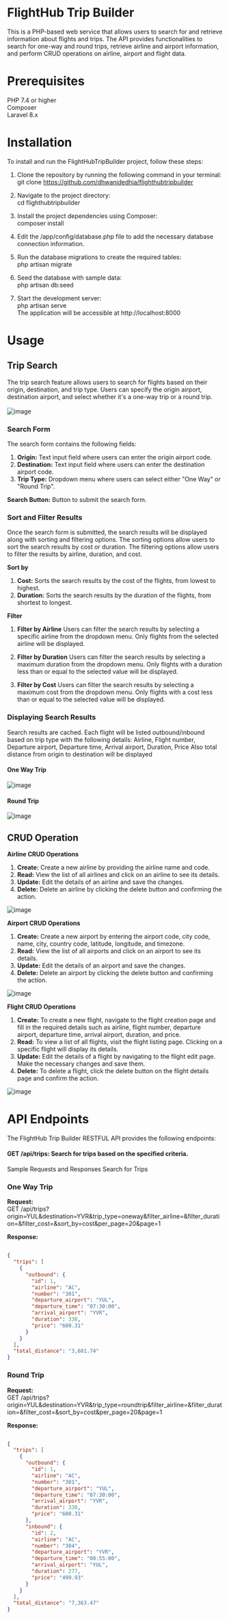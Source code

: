 # FlightHub Trip Builder
This is a PHP-based web service that allows users to search for and retrieve information about flights and trips. The API provides functionalities to search for one-way and round trips, retrieve airline and airport information, and perform CRUD operations on airline, airport and flight data.

# Prerequisites
PHP 7.4 or higher <br>
Composer <br>
Laravel 8.x <br>

# Installation

To install and run the FlightHubTripBuilder project, follow these steps: <br>

1. Clone the repository by running the following command in your terminal: <br>
git clone https://github.com/dhwanidedhia/flighthubtripbuilder

2. Navigate to the project directory: <br>
cd flighthubtripbuilder

3. Install the project dependencies using Composer: <br>
composer install

4. Edit the /app/config/database.php file to add the necessary database connection information.

5. Run the database migrations to create the required tables: <br>
php artisan migrate

6. Seed the database with sample data: <br>
php artisan db:seed

7. Start the development server: <br>
php artisan serve <br>
The application will be accessible at http://localhost:8000

# Usage

## Trip Search <br>
The trip search feature allows users to search for flights based on their origin, destination, and trip type. Users can specify the origin airport, destination airport, and select whether it's a one-way trip or a round trip. <br>
<br>
![image](https://github.com/dhwanidedhia/flighthubtripbuilder/assets/16332681/bfa1cec7-0ace-4a0b-9860-3bbdc80a5bff)

### Search Form <br>
The search form contains the following fields:
<br>
1. **Origin:** Text input field where users can enter the origin airport code.
2. **Destination:** Text input field where users can enter the destination airport code.
3. **Trip Type:** Dropdown menu where users can select either "One Way" or "Round Trip".

**Search Button:** Button to submit the search form.

### Sort and Filter Results
Once the search form is submitted, the search results will be displayed along with sorting and filtering options. The sorting options allow users to sort the search results by cost or duration. The filtering options allow users to filter the results by airline, duration, and cost.

**Sort by**
1. **Cost:** Sorts the search results by the cost of the flights, from lowest to highest.
2. **Duration:** Sorts the search results by the duration of the flights, from shortest to longest.

**Filter**
1. **Filter by Airline**
Users can filter the search results by selecting a specific airline from the dropdown menu. Only flights from the selected airline will be displayed.

2. **Filter by Duration**
Users can filter the search results by selecting a maximum duration from the dropdown menu. Only flights with a duration less than or equal to the selected value will be displayed.

3. **Filter by Cost**
Users can filter the search results by selecting a maximum cost from the dropdown menu. Only flights with a cost less than or equal to the selected value will be displayed.

### Displaying Search Results
Search results are cached. Each flight will be listed outbound/inbound based on trip type with the following details:
Airline, Flight number, Departure airport, Departure time, Arrival airport, Duration, Price
Also total distance from origin to destination will be displayed

#### One Way Trip
![image](https://github.com/dhwanidedhia/flighthubtripbuilder/assets/16332681/ff011cce-7eeb-4a04-ab10-48b1eabf2dbc)

#### Round Trip
![image](https://github.com/dhwanidedhia/flighthubtripbuilder/assets/16332681/96b06452-ff55-4d9a-b334-b2da74793f0c)

## CRUD Operation <br>

**Airline CRUD Operations**
1. **Create:** Create a new airline by providing the airline name and code.
2. **Read:** View the list of all airlines and click on an airline to see its details.
3. **Update:** Edit the details of an airline and save the changes.
4. **Delete:** Delete an airline by clicking the delete button and confirming the action.

![image](https://github.com/dhwanidedhia/flighthubtripbuilder/assets/16332681/619ec20c-42fc-432f-a110-75cef095e53d)

**Airport CRUD Operations**
1. **Create:** Create a new airport by entering the airport code, city code, name, city, country code, latitude, longitude, and timezone.
2. **Read:** View the list of all airports and click on an airport to see its details.
3. **Update:** Edit the details of an airport and save the changes.
4. **Delete:** Delete an airport by clicking the delete button and confirming the action.

![image](https://github.com/dhwanidedhia/flighthubtripbuilder/assets/16332681/6cedbb21-cd73-4596-a06a-6f77cc894ab1)

**Flight CRUD Operations** <br>
1. **Create:** To create a new flight, navigate to the flight creation page and fill in the required details such as airline, flight number, departure airport, departure time, arrival airport, duration, and price. <br>
2. **Read:** To view a list of all flights, visit the flight listing page. Clicking on a specific flight will display its details. <br>
3. **Update:** Edit the details of a flight by navigating to the flight edit page. Make the necessary changes and save them. <br>
4. **Delete:** To delete a flight, click the delete button on the flight details page and confirm the action.

![image](https://github.com/dhwanidedhia/flighthubtripbuilder/assets/16332681/b6e4f090-33ec-45a1-b0e0-35153043ab47)


# API Endpoints
The FlightHub Trip Builder RESTFUL API provides the following endpoints:

#### GET /api/trips: Search for trips based on the specified criteria.

Sample Requests and Responses
Search for Trips

### One Way Trip
**Request:**  <br> 
GET /api/trips?origin=YUL&destination=YVR&trip_type=oneway&filter_airline=&filter_duration=&filter_cost=&sort_by=cost&per_page=20&page=1 
<br>

**Response:**

```json

{
  "trips": [
    {
      "outbound": {
        "id": 1,
        "airline": "AC",
        "number": "301",
        "departure_airport": "YUL",
        "departure_time": "07:30:00",
        "arrival_airport": "YVR",
        "duration": 330,
        "price": "600.31"
      }
    }
  ],
  "total_distance": "3,681.74"
}
```

### Round Trip <br>
**Request:** <br>
GET /api/trips?origin=YUL&destination=YVR&trip_type=roundtrip&filter_airline=&filter_duration=&filter_cost=&sort_by=cost&per_page=20&page=1 
<br>

**Response:** <br>

```json

{
  "trips": [
    {
      "outbound": {
        "id": 1,
        "airline": "AC",
        "number": "301",
        "departure_airport": "YUL",
        "departure_time": "07:30:00",
        "arrival_airport": "YVR",
        "duration": 330,
        "price": "600.31"
      },
      "inbound": {
        "id": 2,
        "airline": "AC",
        "number": "304",
        "departure_airport": "YVR",
        "departure_time": "08:55:00",
        "arrival_airport": "YUL",
        "duration": 277,
        "price": "499.93"
      }
    }
  ],
  "total_distance": "7,363.47"
}
```

